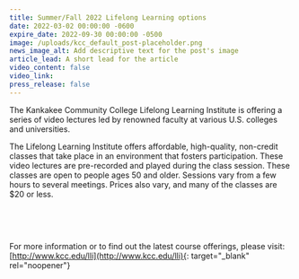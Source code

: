 ```yaml
---
title: Summer/Fall 2022 Lifelong Learning options
date: 2022-03-02 00:00:00 -0600
expire_date: 2022-09-30 00:00:00 -0500
image: /uploads/kcc_default_post-placeholder.png
news_image_alt: Add descriptive text for the post's image
article_lead: A short lead for the article
video_content: false
video_link:
press_release: false
---
```

The Kankakee Community College Lifelong Learning Institute is offering a series of video lectures led by renowned faculty at various U.S. colleges and universities.

The Lifelong Learning Institute offers affordable, high-quality, non-credit classes that take place in an environment that fosters participation. These video lectures are pre-recorded and played during the class session. These classes are open to people ages 50 and older. Sessions vary from a few hours to several meetings. Prices also vary, and many of the classes are $20 or less. &nbsp;&nbsp;

&nbsp;

&nbsp;

For more information or to find out the latest course offerings, please visit: [http://www.kcc.edu/lli](http://www.kcc.edu/lli){: target="_blank" rel="noopener"}
